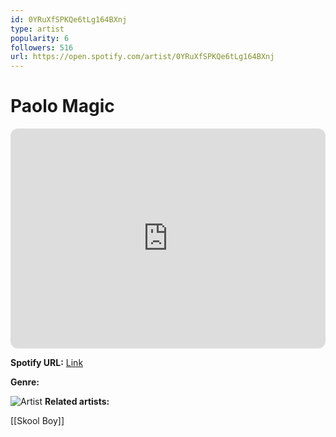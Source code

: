 ```yaml
---
id: 0YRuXfSPKQe6tLg164BXnj
type: artist
popularity: 6
followers: 516
url: https://open.spotify.com/artist/0YRuXfSPKQe6tLg164BXnj
---
```

# Paolo Magic

<iframe style="border-radius:12px" src="https://open.spotify.com/embed/artist/0YRuXfSPKQe6tLg164BXnj" width="100%" height="352" frameBorder="0" allowfullscreen="" allow="autoplay; clipboard-write; encrypted-media; fullscreen; picture-in-picture" loading="lazy"></iframe>

**Spotify URL:** [Link](https://open.spotify.com/artist/0YRuXfSPKQe6tLg164BXnj)

**Genre:** 

![Artist](https://i.scdn.co/image/ab6761610000e5eb2b7f113f15b380415bb7d386)
**Related artists:**

[[Skool Boy]]
